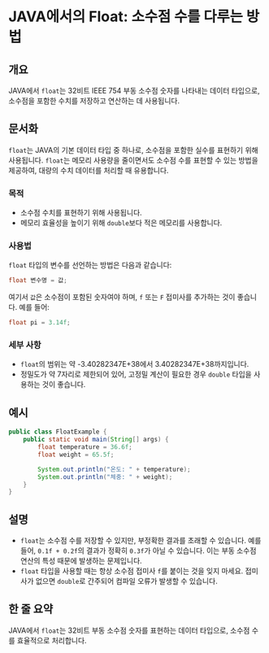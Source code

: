 <!--
Meta Description: # JAVA에서의 Float: 소수점 수를 다루는 방법 ## 개요 JAVA에서 `float`는 32비트 IEEE 754 부동 소수점 숫자를 나타내는 데이터 타입으로, 소수점을 포함한 수치를 저장하고 연산하는 데 사용됩니다. ## 문서화 `float`는 JAVA의 기본 ...
Meta Keywords: float, 소수점, 데이터, 사용됩니다, double
-->

# JAVA에서의 Float: 소수점 수를 다루는 방법

## 개요
JAVA에서 `float`는 32비트 IEEE 754 부동 소수점 숫자를 나타내는 데이터 타입으로, 소수점을 포함한 수치를 저장하고 연산하는 데 사용됩니다.

## 문서화
`float`는 JAVA의 기본 데이터 타입 중 하나로, 소수점을 포함한 실수를 표현하기 위해 사용됩니다. `float`는 메모리 사용량을 줄이면서도 소수점 수를 표현할 수 있는 방법을 제공하여, 대량의 수치 데이터를 처리할 때 유용합니다. 

### 목적
- 소수점 수치를 표현하기 위해 사용됩니다.
- 메모리 효율성을 높이기 위해 `double`보다 적은 메모리를 사용합니다.

### 사용법
`float` 타입의 변수를 선언하는 방법은 다음과 같습니다:
```java
float 변수명 = 값;
```
여기서 `값`은 소수점이 포함된 숫자여야 하며, `f` 또는 `F` 접미사를 추가하는 것이 좋습니다. 예를 들어:
```java
float pi = 3.14f;
```

### 세부 사항
- `float`의 범위는 약 -3.40282347E+38에서 3.40282347E+38까지입니다.
- 정밀도가 약 7자리로 제한되어 있어, 고정밀 계산이 필요한 경우 `double` 타입을 사용하는 것이 좋습니다.

## 예시
```java
public class FloatExample {
    public static void main(String[] args) {
        float temperature = 36.6f;
        float weight = 65.5f;

        System.out.println("온도: " + temperature);
        System.out.println("체중: " + weight);
    }
}
```

## 설명
- `float`는 소수점 수를 저장할 수 있지만, 부정확한 결과를 초래할 수 있습니다. 예를 들어, `0.1f + 0.2f`의 결과가 정확히 `0.3f`가 아닐 수 있습니다. 이는 부동 소수점 연산의 특성 때문에 발생하는 문제입니다.
- `float` 타입을 사용할 때는 항상 소수점 접미사 `f`를 붙이는 것을 잊지 마세요. 접미사가 없으면 `double`로 간주되어 컴파일 오류가 발생할 수 있습니다.

## 한 줄 요약
JAVA에서 `float`는 32비트 부동 소수점 숫자를 표현하는 데이터 타입으로, 소수점 수를 효율적으로 처리합니다.